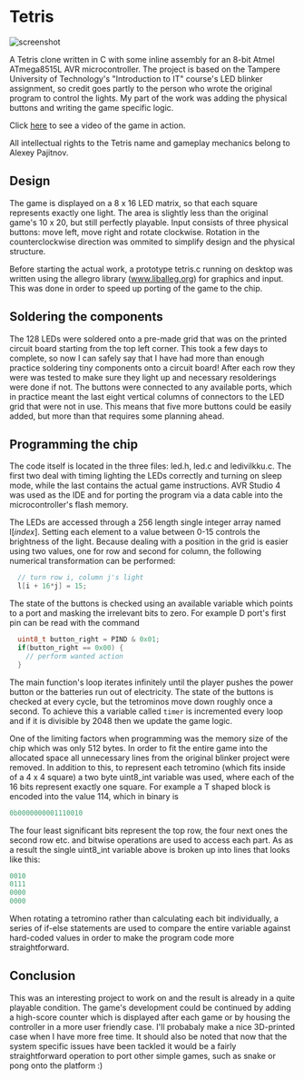 Tetris
======

![screenshot](https://i.imgur.com/ZdGrJmB.png)

A Tetris clone written in C with some inline assembly for an 8-bit Atmel ATmega8515L AVR microcontroller. The project is based on the Tampere University of Technology's "Introduction to IT" course's LED blinker assignment, so credit goes partly to the person who wrote the original program to control the lights. My part of the work was adding the physical buttons and writing the game specific logic.

Click [here](https://vimeo.com/242865040) to see a video of the game in action.

All intellectual rights to the Tetris name and gameplay mechanics belong to Alexey Pajitnov.

Design
------
The game is displayed on a 8 x 16 LED matrix, so that each square represents exactly one light. The area is slightly less than the original game's 10 x 20, but still perfectly playable. Input consists of three physical buttons: move left, move right and rotate clockwise. Rotation in the counterclockwise direction was ommited to simplify design and the physical structure. 

Before starting the actual work, a prototype tetris.c running on desktop was written using the allegro library (www.liballeg.org) for graphics and input. This was done in order to speed up porting of the game to the chip.

Soldering the components
--------------------
The 128 LEDs were soldered onto a pre-made grid that was on the printed circuit board starting from the top left corner. This took a few days to complete, so now I can safely say that I have had more than enough practice soldering tiny components onto a circuit board! After each row they were was tested to make sure they light up and necessary resolderings were done if not. The buttons were connected to any available ports, which in practice meant the last eight vertical columns of connectors to the LED grid that were not in use. This means that five more buttons could be easily added, but more than that requires some planning ahead.

Programming the chip
--------------------
The code itself is located in the three files: led.h, led.c and ledivilkku.c. The first two deal with timing lighting the LEDs correctly and turning on sleep mode, while the last contains the actual game instructions. AVR Studio 4 was used as the IDE and for porting the program via a data cable into the microcontroller's flash memory.

The LEDs are accessed through a 256 length single integer array named l[_index_]. Setting each element to a value between 0-15 controls the brightness of the light. Because dealing with a position in the grid is easier using two values, one for row and second for column, the following numerical transformation can be performed:
```c
  // turn row i, column j's light
  l[i + 16*j] = 15;
```
The state of the buttons is checked using an available variable which points to a port and masking the irrelevant bits to zero. For example D port's first pin can be read with the command
```c
  uint8_t button_right = PIND & 0x01;
  if(button_right == 0x00) {
    // perform wanted action
  }
```
The main function's loop iterates infinitely until the player pushes the power button or the batteries run out of electricity. The state of the buttons is checked at every cycle, but the tetrominos move down roughly once a second. To achieve this a variable called `timer`  is incremented every loop and if it is divisible by 2048 then we update the game logic.

One of the limiting factors when programming was the memory size of the chip which was only 512 bytes. In order to fit the entire game into the allocated space all unnecessary lines from the original blinker project were removed. In addition to this, to represent each tetromino (which fits inside of a 4 x 4 square) a two byte uint8_int variable was used, where each of the 16 bits represent exactly one square. For example a T shaped block is encoded into the value 114, which in binary is 
```c
0b0000000001110010
```
The four least significant bits represent the top row, the four next ones the second row etc. and bitwise operations are used to access each part. As as a result the single uint8_int variable above is broken up into lines that looks like this:
```c
0010
0111
0000
0000
```
When rotating a tetromino rather than calculating each bit individually, a series of if-else statements are used to compare the entire variable against hard-coded values in order to make the program code more straightforward.

Conclusion
----------

This was an interesting project to work on and the result is already in a quite playable condition. The game's development could be continued by adding a high-score counter which is displayed after each game or by housing the controller in a more user friendly case. I'll probabaly make a nice 3D-printed case when I have more free time. It should also be noted that now that the system specific issues have been tackled it would be a fairly straightforward operation to port other simple games, such as snake or pong onto the platform :)




